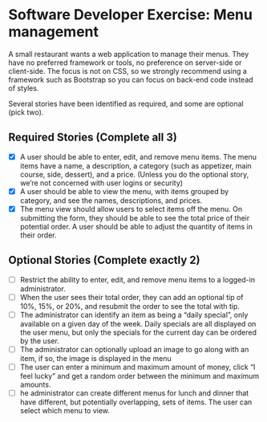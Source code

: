 # Software Developer Exercise: Menu management

A small restaurant wants a web application to manage their menus. They have no preferred framework or tools, no preference on server-side or client-side. The focus is not on CSS, so we strongly recommend using a framework such as Bootstrap so you can focus on back-end code instead of styles.

Several stories have been identified as required, and some are optional (pick two).

## Required Stories (Complete all 3)

 - [x] A user should be able to enter, edit, and remove menu items. The menu items have a name, a description, a category (such as appetizer, main course, side, dessert), and a price. (Unless you do the optional story, we’re not concerned with user logins or security)
 - [x] A user should be able to view the menu, with items grouped by category, and see the names, descriptions, and prices.
 - [x] The menu view should allow users to select items off the menu. On submitting the form, they should be able to see the total price of their potential order. A user should be able to adjust the quantity of items in their order.

## Optional Stories (Complete exactly 2)

 - [ ] Restrict the ability to enter, edit, and remove menu items to a logged-in administrator.
 - [ ] When the user sees their total order, they can add an optional tip of 10%, 15%, or 20%, and resubmit the order to see the total with tip.
 - [ ] The administrator can identify an item as being a “daily special”, only available on a given day of the week. Daily specials are all displayed on the user menu, but only the specials for the current day can be ordered by the user.
 - [ ] The administrator can optionally upload an image to go along with an item, if so, the image is displayed in the menu
 - [ ] The user can enter a minimum and maximum amount of money, click “I feel lucky” and get a random order between the minimum and maximum amounts.
 - [ ] he administrator can create different menus for lunch and dinner that have different, but potentially overlapping, sets of items. The user can select which menu to view.
